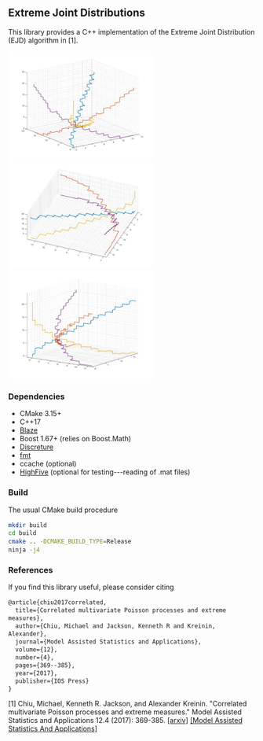 ## Extreme Joint Distributions

This library provides a C++ implementation of the Extreme Joint Distribution (EJD) algorithm in [1].

<img src="ejd3d.jpg" width="293"/><img src="ejd3d_2.jpg" width="293"/><img src="ejd3d_3.jpg" width="293"/>

### Dependencies
- CMake 3.15+
- C++17
- [Blaze](https://bitbucket.org/blaze-lib/blaze)
- Boost 1.67+ (relies on Boost.Math)
- [Discreture](https://github.com/mraggi/discreture)
- [fmt](https://github.com/fmtlib/fmt)
- ccache (optional)
- [HighFive](https://github.com/BlueBrain/HighFive) (optional for testing---reading of .mat files)

### Build
The usual CMake build procedure
```bash
mkdir build
cd build
cmake .. -DCMAKE_BUILD_TYPE=Release
ninja -j4
```

### References

If you find this library useful, please consider citing 
```
@article{chiu2017correlated,
  title={Correlated multivariate Poisson processes and extreme measures},
  author={Chiu, Michael and Jackson, Kenneth R and Kreinin, Alexander},
  journal={Model Assisted Statistics and Applications},
  volume={12},
  number={4},
  pages={369--385},
  year={2017},
  publisher={IOS Press}
}
```

[1] Chiu, Michael, Kenneth R. Jackson, and Alexander Kreinin. "Correlated multivariate Poisson processes and extreme measures." Model Assisted Statistics and Applications 12.4 (2017): 369-385. [[arxiv]](https://arxiv.org/abs/1702.00376) [[Model Assisted Statistics And Applications]](https://content.iospress.com/articles/model-assisted-statistics-and-applications/mas405)
